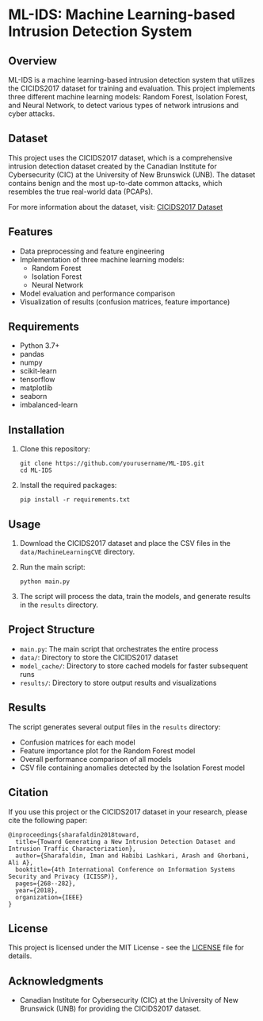 # ML-IDS: Machine Learning-based Intrusion Detection System

## Overview

ML-IDS is a machine learning-based intrusion detection system that utilizes the CICIDS2017 dataset for training and evaluation. This project implements three different machine learning models: Random Forest, Isolation Forest, and Neural Network, to detect various types of network intrusions and cyber attacks.

## Dataset

This project uses the CICIDS2017 dataset, which is a comprehensive intrusion detection dataset created by the Canadian Institute for Cybersecurity (CIC) at the University of New Brunswick (UNB). The dataset contains benign and the most up-to-date common attacks, which resembles the true real-world data (PCAPs).

For more information about the dataset, visit: [CICIDS2017 Dataset](https://www.unb.ca/cic/datasets/ids-2017.html)

## Features

- Data preprocessing and feature engineering
- Implementation of three machine learning models:
  - Random Forest
  - Isolation Forest
  - Neural Network
- Model evaluation and performance comparison
- Visualization of results (confusion matrices, feature importance)

## Requirements

- Python 3.7+
- pandas
- numpy
- scikit-learn
- tensorflow
- matplotlib
- seaborn
- imbalanced-learn

## Installation

1. Clone this repository:
   ```
   git clone https://github.com/yourusername/ML-IDS.git
   cd ML-IDS
   ```

2. Install the required packages:
   ```
   pip install -r requirements.txt
   ```

## Usage

1. Download the CICIDS2017 dataset and place the CSV files in the `data/MachineLearningCVE` directory.

2. Run the main script:
   ```
   python main.py
   ```

3. The script will process the data, train the models, and generate results in the `results` directory.

## Project Structure

- `main.py`: The main script that orchestrates the entire process
- `data/`: Directory to store the CICIDS2017 dataset
- `model_cache/`: Directory to store cached models for faster subsequent runs
- `results/`: Directory to store output results and visualizations

## Results

The script generates several output files in the `results` directory:

- Confusion matrices for each model
- Feature importance plot for the Random Forest model
- Overall performance comparison of all models
- CSV file containing anomalies detected by the Isolation Forest model

## Citation

If you use this project or the CICIDS2017 dataset in your research, please cite the following paper:

```
@inproceedings{sharafaldin2018toward,
  title={Toward Generating a New Intrusion Detection Dataset and Intrusion Traffic Characterization},
  author={Sharafaldin, Iman and Habibi Lashkari, Arash and Ghorbani, Ali A},
  booktitle={4th International Conference on Information Systems Security and Privacy (ICISSP)},
  pages={268--282},
  year={2018},
  organization={IEEE}
}
```

## License

This project is licensed under the MIT License - see the [LICENSE](LICENSE) file for details.

## Acknowledgments

- Canadian Institute for Cybersecurity (CIC) at the University of New Brunswick (UNB) for providing the CICIDS2017 dataset.

